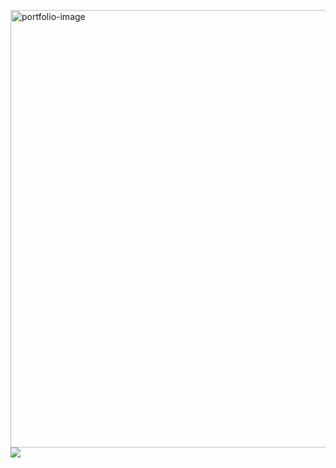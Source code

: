 <a href="https://virenv496.github.io/virender.codes/" target="_blank"><img src="https://media.giphy.com/media/T06ukA8luJKwtR1lBH/giphy.gif" align="right" alt="portfolio-image" width="700" height="auto"></a>
<a href="https://www.linkedin.com/in/virender-vishwakarma-952381176/" target="_blank"><img src="https://img.icons8.com/color/96/000000/linkedin-2.png"/></a>




